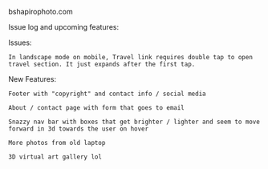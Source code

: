 bshapirophoto.com


Issue log and upcoming features:

Issues:

    In landscape mode on mobile, Travel link requires double tap to open travel section. It just expands after the first tap.

New Features:

    Footer with "copyright" and contact info / social media

    About / contact page with form that goes to email

    Snazzy nav bar with boxes that get brighter / lighter and seem to move forward in 3d towards the user on hover

    More photos from old laptop

    3D virtual art gallery lol

